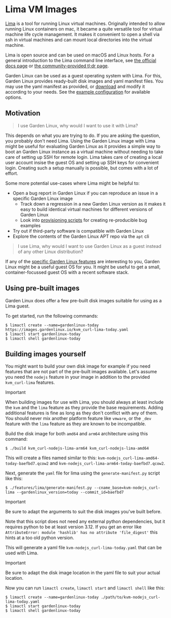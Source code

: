 # Lima VM Images

[Lima](https://lima-vm.io/) is a tool for running Linux virtual machines.
Originally intended to allow running Linux containers on mac, it became a quite versatile tool for virtual machine life cycle management.
It makes it convenient to open a shell via ssh in virtual machines and can mount local directories into the virtual machine.

Lima is open source and can be used on macOS and Linux hosts.
For a general introduction to the Lima command line interface, see [the official docs page](https://lima-vm.io/docs/) or [the community-provided tl;dr page](https://github.com/tldr-pages/tldr/blob/main/pages/common/limactl.md).

Garden Linux can be used as a guest operating system with Lima.
For this, Garden Linux provides ready-built disk images and yaml manifest files.
You may use the yaml manifest as provided, or [download](https://images.gardenlinux.io/kvm_curl-lima-today.yaml) and modify it according to your needs.
See the [example configuration](https://github.com/lima-vm/lima/blob/master/examples/default.yaml) for available options.

## Motivation

> I use Garden Linux, why would I want to use it with Lima?

This depends on what you are trying to do.
If you are asking the question, you probably don't need Lima.
Using the Garden Linux image with Lima might be useful for evaluating Garden Linux as it provides a simple way to boot an Garden Linux instance as a virtual machine without needing to take care of setting up SSH for remote login.
Lima takes care of creating a local user account insise the guest OS and setting up SSH keys for convenient login.
Creating such a setup manually is possible, but comes with a lot of effort.

Some more potential use-cases where Lima might be helpful to:

- Open a bug report in Garden Linux if you can reproduce an issue in a specific Garden Linux image
  - Track down a regression in a new Garden Linux version as it makes it easy to build identical virtual machines for different versions of Garden Linux
  - Look into [provisioning scripts](https://github.com/lima-vm/lima/blob/f8fbae426551b438101f0ed44a46d0d3256eb0d9/examples/default.yaml#L194) for creating re-producible bug examples
- Try out if third-party software is compatible with Garden Linux
- Explore the contents of the Garden Linux APT repo via the `apt` cli

> I use Lima, why would I want to use Garden Linux as a guest instead of any other Linux distribution?

If any of the [specific Garden Linux features](https://github.com/gardenlinux/gardenlinux?tab=readme-ov-file#features) are interesting to you, Garden Linux might be a useful guest OS for you.
It might be useful to get a small, container-focussed guest OS with a recent software stack.

## Using pre-built images

Garden Linux does offer a few pre-built disk images suitable for using as a Lima guest.

To get started, run the following commands:

```
$ limactl create --name=gardenlinux-today https://images.gardenlinux.io/kvm_curl-lima-today.yaml
$ limactl start gardenlinux-today
$ limactl shell gardenlinux-today
```

## Building images yourself

You might want to build your own disk image for example if you need features that are not part of the pre-built images available.
Let's assume you need the `nodejs` feature in your image in addition to the provided `kvm_curl-lima` features.

> [!IMPORTANT]
> When building images for use with Lima, you should always at least include the `kvm` and the `lima` feature as they provide the base requirements.
Adding additional features is fine as long as they don't conflict with any of them.
You should never mix another platform feature like `vmware`, or the `_dev` feature with the `lima` feature as they are known to be incompatible.

Build the disk image for both `amd64` and `arm64` architecture using this command:

```
$ ./build kvm_curl-nodejs-lima-arm64 kvm_curl-nodejs-lima-amd64
```

This will create a files named similar to this: `kvm-nodejs_curl-lima-amd64-today-baefbd7.qcow2` and `kvm-nodejs_curl-lima-arm64-today-baefbd7.qcow2`.

Next, generate the `yaml` file for lima using the `generate-manifest.py` script like this:

```
$ ./features/lima/generate-manifest.py --cname_base=kvm-nodejs_curl-lima --gardenlinux_version=today --commit_id=baefbd7
```

> [!IMPORTANT]
> Be sure to adapt the arguments to suit the disk images you've built before.

Note that this script does not need any external python dependencies, but it requires python to be at least version 3.12.
If you get an error like `AttributeError: module 'hashlib' has no attribute 'file_digest'` this hints at a too old python version.

This will generate a yaml file `kvm-nodejs_curl-lima-today.yaml` that can be used with Lima.

> [!IMPORTANT]
> Be sure to adapt the disk image location in the yaml file to suit your actual location.

Now you can run `limactl create`, `limactl start` and `limactl shell` like this:

```
$ limactl create --name=gardenlinux-today ./path/to/kvm-nodejs_curl-lima-today.yaml
$ limactl start gardenlinux-today
$ limactl shell gardenlinux-today
```
